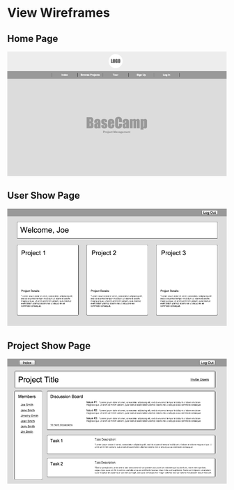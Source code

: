 # View Wireframes


## Home Page
<img src="./wireframes/home-page.png">

## User Show Page
<img src="./wireframes/user-show.png">

## Project Show Page
<img src="./wireframes/project-show.png">

<!-- ## New Session
![new-session]

## Feed Show (landing page)
![feed-show]

## Blog Show
![blog-show]

## Post Show
![post-show]

## Post Form
![post-form]

## Search Results
![search-results]

[new-session]: ./wireframes/new_session.png
[feed-show]: ./wireframes/feed_show.png
[blog-show]: ./wireframes/blog_show.png
[post-show]: ./wireframes/post_show.png
[post-form]: ./wireframes/post_form.png
[search-results]: ./wireframes/search_results.png
 -->